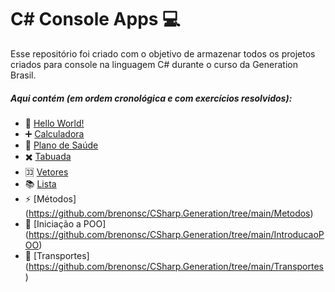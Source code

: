 # C# Console Apps :computer:

Esse repositório foi criado com o objetivo de armazenar todos os projetos criados para console na linguagem C# durante o curso da Generation Brasil.

##### Aqui contém (em ordem cronológica e com exercícios resolvidos):

- :wave: [Hello World!](https://github.com/brenonsc/CSharp.Generation/tree/main/HelloWorld)
- :heavy_plus_sign: [Calculadora](https://github.com/brenonsc/CSharp.Generation/tree/main/Calculadora)
- :hospital: [Plano de Saúde](https://github.com/brenonsc/CSharp.Generation/tree/main/PlanoDeSaude)
- :heavy_multiplication_x: [Tabuada](https://github.com/brenonsc/CSharp.Generation/tree/main/Tabuada)
- :koko: [Vetores](https://github.com/brenonsc/CSharp.Generation/tree/main/Vetores)
- :books: [Lista](https://github.com/brenonsc/CSharp.Generation/tree/main/Lista)
- :zap: [Métodos] (https://github.com/brenonsc/CSharp.Generation/tree/main/Metodos)
- :memo: [Iniciação a POO] (https://github.com/brenonsc/CSharp.Generation/tree/main/IntroducaoPOO)
- :car: [Transportes] (https://github.com/brenonsc/CSharp.Generation/tree/main/Transportes)
